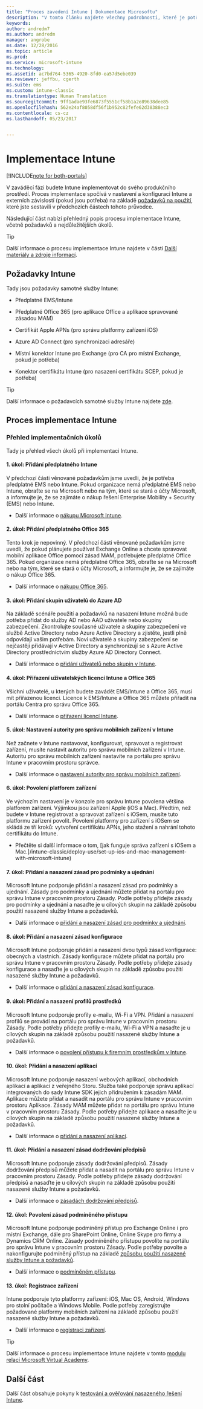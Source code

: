 ```yaml
---
title: "Proces zavedení Intune | Dokumentace Microsoftu"
description: "V tomto článku najdete všechny podrobnosti, které je potřeba vzít v úvahu při zavádění cloudového řešení do vašeho prostředí."
keywords: 
author: andredm7
ms.author: andredm
manager: angrobe
ms.date: 12/28/2016
ms.topic: article
ms.prod: 
ms.service: microsoft-intune
ms.technology: 
ms.assetid: ac7bd764-5365-4920-8fd0-ea57d5ebe039
ms.reviewer: jeffbu, cgerth
ms.suite: ems
ms.custom: intune-classic
ms.translationtype: Human Translation
ms.sourcegitcommit: 9ff1adae93fe6873f5551cf58b1a2e89638dee85
ms.openlocfilehash: 562e24af8058df56f1b952c82fefe62d38388ec3
ms.contentlocale: cs-cz
ms.lasthandoff: 05/23/2017


---
```


# <a name="intune-implementation"></a>Implementace Intune

[!INCLUDE[note for both-portals](../includes/note-for-both-portals.md)]

V zaváděcí fázi budete Intune implementovat do svého produkčního prostředí. Proces implementace spočívá v nastavení a konfiguraci Intune a externích závislostí (pokud jsou potřeba) na základě [požadavků na použití](section-3-determine-use-case-requirements.md), které jste sestavili v předchozích částech tohoto průvodce.

Následující část nabízí přehledný popis procesu implementace Intune, včetně požadavků a nejdůležitějších úkolů.

>[!TIP]
> Další informace o procesu implementace Intune najdete v části [Další materiály a zdroje informací](additional-resources.md).

## <a name="intune-requirements"></a>Požadavky Intune

Tady jsou požadavky samotné služby Intune:

-   Předplatné EMS/Intune

-   Předplatné Office 365 (pro aplikace Office a aplikace spravované zásadou MAM)

-   Certifikát Apple APNs (pro správu platformy zařízení iOS)

-   Azure AD Connect (pro synchronizaci adresáře)

-   Místní konektor Intune pro Exchange (pro CA pro místní Exchange, pokud je potřeba)

-   Konektor certifikátu Intune (pro nasazení certifikátu SCEP, pokud je potřeba)

>[!TIP]
> Další informace o požadavcích samotné služby Intune najdete [zde](/intune-classic/get-started/what-to-know-before-you-start-microsoft-intune).

## <a name="intune-implementation-process"></a>Proces implementace Intune

### <a name="overview-of-implementation-tasks"></a>Přehled implementačních úkolů

Tady je přehled všech úkolů při implementaci Intune.

#### <a name="task-1-add-intune-subscription"></a>1. úkol: Přidání předplatného Intune

V předchozí části věnované požadavkům jsme uvedli, že je potřeba předplatné EMS nebo Intune. Pokud organizace nemá předplatné EMS nebo Intune, obraťte se na Microsoft nebo na tým, které se stará o účty Microsoft, a informujte je, že se zajímáte o nákup řešení Enterprise Mobility + Security (EMS) nebo Intune.

-   Další informace o [nákupu Microsoft Intune](https://www.microsoft.com/cloud-platform/microsoft-intune-pricing).

#### <a name="task-2-add-office-365-subscription"></a>2. úkol: Přidání předplatného Office 365

Tento krok je nepovinný. V předchozí části věnované požadavkům jsme uvedli, že pokud plánujete používat Exchange Online a chcete spravovat mobilní aplikace Office pomocí zásad MAM, potřebujete předplatné Office 365. Pokud organizace nemá předplatné Office 365, obraťte se na Microsoft nebo na tým, které se stará o účty Microsoft, a informujte je, že se zajímáte o nákup Office 365.

-   Další informace o [nákupu Office 365](https://products.office.com/business/compare-office-365-for-business-plans).

#### <a name="task-3-add-users-groups-in-azure-ad"></a>3. úkol: Přidání skupin uživatelů do Azure AD

Na základě scénáře použití a požadavků na nasazení Intune možná bude potřeba přidat do služby AD nebo AAD uživatele nebo skupiny zabezpečení. Zkontrolujte současné uživatele a skupiny zabezpečení ve službě Active Directory nebo Azure Active Directory a zjistěte, jestli plně odpovídají vašim potřebám. Noví uživatelé a skupiny zabezpečení se nejčastěji přidávají v Active Directory a synchronizují se s Azure Active Directory prostřednictvím služby Azure AD Directory Connect.

-   Další informace o [přidání uživatelů nebo skupin v Intune](/intune-classic/get-started/start-with-a-paid-subscription-to-microsoft-intune-step-3).

#### <a name="task-4-assign-intune-and-office-365-user-licenses"></a>4. úkol: Přiřazení uživatelských licencí Intune a Office 365

Všichni uživatelé, u kterých budete zavádět EMS/Intune a Office 365, musí mít přiřazenou licenci. Licence k EMS/Intune a Office 365 můžete přiřadit na portálu Centra pro správu Office 365.

-   Další informace o [přiřazení licencí Intune](/intune-classic/get-started/start-with-a-paid-subscription-to-microsoft-intune-step-4).

#### <a name="task-5-set-mobile-device-management-authority-to-intune"></a>5. úkol: Nastavení autority pro správu mobilních zařízení v Intune

Než začnete v Intune nastavovat, konfigurovat, spravovat a registrovat zařízení, musíte nastavit autoritu pro správu mobilních zařízení v Intune. Autoritu pro správu mobilních zařízení nastavíte na portálu pro správu Intune v pracovním prostoru správce.

-   Další informace o [nastavení autority pro správu mobilních zařízení](/intune-classic/deploy-use/prerequisites-for-enrollment#step-2-set-mdm-authority).

#### <a name="task-6-enable-device-platforms"></a>6. úkol: Povolení platforem zařízení

Ve výchozím nastavení je v konzole pro správu Intune povolena většina platforem zařízení. Výjimkou jsou zařízení Apple (iOS a Mac). Předtím, než budete v Intune registrovat a spravovat zařízení s iOSem, musíte tuto platformu zařízení povolit. Povolení platformy pro zařízení s iOSem se skládá ze tří kroků: vytvoření certifikátu APNs, jeho stažení a nahrání tohoto certifikátu do Intune.

-   Přečtěte si další informace o tom, [jak funguje správa zařízení s iOSem a Mac.]/intune-classic/deploy-use/set-up-ios-and-mac-management-with-microsoft-intune)

#### <a name="task-7-add-and-deploy-terms-and-conditions-policies"></a>7. úkol: Přidání a nasazení zásad pro podmínky a ujednání

Microsoft Intune podporuje přidání a nasazení zásad pro podmínky a ujednání. Zásady pro podmínky a ujednání můžete přidat na portálu pro správu Intune v pracovním prostoru Zásady. Podle potřeby přidejte zásady pro podmínky a ujednání a nasaďte je u cílových skupin na základě způsobu použití nasazené služby Intune a požadavků.

-   Další informace o [přidání a nasazení zásad pro podmínky a ujednání](/intune-classic/deploy-use/terms-and-condition-policy-settings-in-microsoft-intune).

#### <a name="task-8-add-and-deploy-configuration-policies"></a>8. úkol: Přidání a nasazení zásad konfigurace

Microsoft Intune podporuje přidání a nasazení dvou typů zásad konfigurace: obecných a vlastních. Zásady konfigurace můžete přidat na portálu pro správu Intune v pracovním prostoru Zásady. Podle potřeby přidejte zásady konfigurace a nasaďte je u cílových skupin na základě způsobu použití nasazené služby Intune a požadavků.

-   Další informace o [přidání a nasazení zásad konfigurace](/intune-classic/deploy-use/manage-settings-and-features-on-your-devices-with-microsoft-intune-policies).

#### <a name="task-9-add-and-deploy-resource-profiles"></a>9. úkol: Přidání a nasazení profilů prostředků

Microsoft Intune podporuje profily e-mailu, Wi-Fi a VPN. Přidání a nasazení profilů se provádí na portálu pro správu Intune v pracovním prostoru Zásady. Podle potřeby přidejte profily e-mailu, Wi-Fi a VPN a nasaďte je u cílových skupin na základě způsobu použití nasazené služby Intune a požadavků.

-   Další informace o [povolení přístupu k firemním prostředkům v Intune](/intune-classic/deploy-use/enable-access-to-company-resources-with-microsoft-intune).

#### <a name="task-10-add-and-deploy-apps"></a>10. úkol: Přidání a nasazení aplikací

Microsoft Intune podporuje nasazení webových aplikací, obchodních aplikací a aplikací z veřejného Storu. Služba také podporuje správu aplikací integrovaných do sady Intune SDK jejich přidružením k zásadám MAM. Aplikace můžete přidat a nasadit na portálu pro správu Intune v pracovním prostoru Aplikace. Zásady MAM můžete přidat na portálu pro správu Intune v pracovním prostoru Zásady. Podle potřeby přidejte aplikace a nasaďte je u cílových skupin na základě způsobu použití nasazené služby Intune a požadavků.

-   Další informace o [přidání a nasazení aplikací](/intune-classic/deploy-use/deploy-apps).

#### <a name="task-11-add-and-deploy-compliance-policies"></a>11. úkol: Přidání a nasazení zásad dodržování předpisů

Microsoft Intune podporuje zásady dodržování předpisů. Zásady dodržování předpisů můžete přidat a nasadit na portálu pro správu Intune v pracovním prostoru Zásady. Podle potřeby přidejte zásady dodržování předpisů a nasaďte je u cílových skupin na základě způsobu použití nasazené služby Intune a požadavků.

-   Další informace o [zásadách dodržování předpisů](/intune-classic/deploy-use/introduction-to-device-compliance-policies-in-microsoft-intune).

#### <a name="task-12-enable-conditional-access-policies"></a>12. úkol: Povolení zásad podmíněného přístupu

Microsoft Intune podporuje podmíněný přístup pro Exchange Online i pro místní Exchange, dále pro SharePoint Online, Online Skype pro firmy a Dynamics CRM Online. Zásady podmíněného přístupu povolíte na portálu pro správu Intune v pracovním prostoru Zásady. Podle potřeby povolte a nakonfigurujte podmíněný přístup na základě [způsobu použití nasazené služby Intune a požadavků](section-3-determine-use-case-requirements.md).

-   Další informace o [podmíněném přístupu](/intune-classic/deploy-use/restrict-access-to-email-and-o365-services-with-microsoft-intune).

#### <a name="task-13-enroll-devices"></a>13. úkol: Registrace zařízení

Intune podporuje tyto platformy zařízení: iOS, Mac OS, Android, Windows pro stolní počítače a Windows Mobile. Podle potřeby zaregistrujte požadované platformy mobilních zařízení na základě způsobu použití nasazené služby Intune a požadavků.

-   Další informace o [registraci zařízení](/intune-classic/deploy-use/enroll-devices-in-microsoft-intune).

>[!TIP]
> Další informace o procesu implementace Intune najdete v tomto [modulu relací Microsoft Virtual Academy](https://mva.microsoft.com/training-courses/deploying-microsoft-enterprise-mobility-suite-16408?l=PPWNoZxvD_1404778676).

## <a name="next-section"></a>Další část

Další část obsahuje pokyny k [testování a ověřování nasazeného řešení Intune](section-9-test-and-validation.md).

